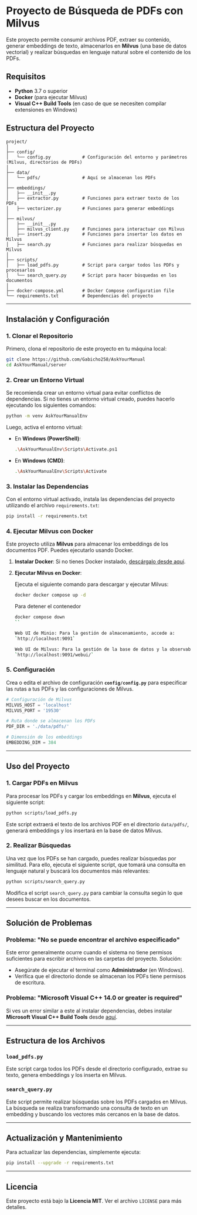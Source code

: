 
# Proyecto de Búsqueda de PDFs con Milvus

Este proyecto permite consumir archivos PDF, extraer su contenido, generar embeddings de texto, almacenarlos en **Milvus** (una base de datos vectorial) y realizar búsquedas en lenguaje natural sobre el contenido de los PDFs.

## Requisitos

- **Python** 3.7 o superior
- **Docker** (para ejecutar Milvus)
- **Visual C++ Build Tools** (en caso de que se necesiten compilar extensiones en Windows)

## Estructura del Proyecto

```
project/
│
├── config/
│   └── config.py            # Configuración del entorno y parámetros (Milvus, directorios de PDFs)
│
├── data/
│   └── pdfs/                # Aquí se almacenan los PDFs
│
├── embeddings/
│   ├── __init__.py
│   ├── extractor.py         # Funciones para extraer texto de los PDFs
│   ├── vectorizer.py        # Funciones para generar embeddings
│
├── milvus/
│   ├── __init__.py
│   ├── milvus_client.py     # Funciones para interactuar con Milvus
│   ├── insert.py            # Funciones para insertar los datos en Milvus
│   ├── search.py            # Funciones para realizar búsquedas en Milvus
│
├── scripts/
│   ├── load_pdfs.py         # Script para cargar todos los PDFs y procesarlos
│   └── search_query.py      # Script para hacer búsquedas en los documentos
│
├── docker-compose.yml       # Docker Compose configuration file
└── requirements.txt         # Dependencias del proyecto
```

---

## Instalación y Configuración

### 1. Clonar el Repositorio

Primero, clona el repositorio de este proyecto en tu máquina local:

```bash
git clone https://github.com/Gabicho258/AskYourManual
cd AskYourManual/server
```

### 2. Crear un Entorno Virtual

Se recomienda crear un entorno virtual para evitar conflictos de dependencias. Si no tienes un entorno virtual creado, puedes hacerlo ejecutando los siguientes comandos:

```bash
python -m venv AskYourManualEnv
```

Luego, activa el entorno virtual:

- En **Windows (PowerShell)**:

  ```bash
  .\AskYourManualEnv\Scripts\Activate.ps1
  ```

- En **Windows (CMD)**:

  ```bash
  .\AskYourManualEnv\Scripts\Activate
  ```

### 3. Instalar las Dependencias

Con el entorno virtual activado, instala las dependencias del proyecto utilizando el archivo `requirements.txt`:

```bash
pip install -r requirements.txt
```

### 4. Ejecutar Milvus con Docker

Este proyecto utiliza **Milvus** para almacenar los embeddings de los documentos PDF. Puedes ejecutarlo usando Docker.

1. **Instalar Docker**: Si no tienes Docker instalado, [descárgalo desde aquí](https://www.docker.com/products/docker-desktop).

2. **Ejecutar Milvus en Docker**:

   Ejecuta el siguiente comando para descargar y ejecutar Milvus:

   ```bash
   docker docker compose up -d
   ```

   Para detener el contenedor

   ````bash
   docker compose down
   ``
   
   Web UI de Minio: Para la gestión de almacenamiento, accede a:
   `http://localhost:9091`
   
   Web UI de Milvus: Para la gestión de la base de datos y la observabilidad, accede a:
   `http://localhost:9091/webui/`
   

### 5. Configuración

Crea o edita el archivo de configuración **`config/config.py`** para especificar las rutas a tus PDFs y las configuraciones de Milvus.

```python
# Configuración de Milvus
MILVUS_HOST = 'localhost'
MILVUS_PORT = '19530'

# Ruta donde se almacenan los PDFs
PDF_DIR = './data/pdfs/'

# Dimensión de los embeddings
EMBEDDING_DIM = 384
```

---

## Uso del Proyecto

### 1. Cargar PDFs en Milvus

Para procesar los PDFs y cargar los embeddings en **Milvus**, ejecuta el siguiente script:

```bash
python scripts/load_pdfs.py
```

Este script extraerá el texto de los archivos PDF en el directorio `data/pdfs/`, generará embeddings y los insertará en la base de datos Milvus.

### 2. Realizar Búsquedas

Una vez que los PDFs se han cargado, puedes realizar búsquedas por similitud. Para ello, ejecuta el siguiente script, que tomará una consulta en lenguaje natural y buscará los documentos más relevantes:

```bash
python scripts/search_query.py
```

Modifica el script `search_query.py` para cambiar la consulta según lo que desees buscar en los documentos.

---

## Solución de Problemas

### Problema: "No se puede encontrar el archivo especificado"

Este error generalmente ocurre cuando el sistema no tiene permisos suficientes para escribir archivos en las carpetas del proyecto. Solución:

- Asegúrate de ejecutar el terminal como **Administrador** (en Windows).
- Verifica que el directorio donde se almacenan los PDFs tiene permisos de escritura.

### Problema: "Microsoft Visual C++ 14.0 or greater is required"

Si ves un error similar a este al instalar dependencias, debes instalar **Microsoft Visual C++ Build Tools** desde [aquí](https://visualstudio.microsoft.com/visual-cpp-build-tools/).

---

## Estructura de los Archivos

### `load_pdfs.py`

Este script carga todos los PDFs desde el directorio configurado, extrae su texto, genera embeddings y los inserta en Milvus.

### `search_query.py`

Este script permite realizar búsquedas sobre los PDFs cargados en Milvus. La búsqueda se realiza transformando una consulta de texto en un embedding y buscando los vectores más cercanos en la base de datos.

---

## Actualización y Mantenimiento

Para actualizar las dependencias, simplemente ejecuta:

```bash
pip install --upgrade -r requirements.txt
```

---

## Licencia

Este proyecto está bajo la **Licencia MIT**. Ver el archivo `LICENSE` para más detalles.

